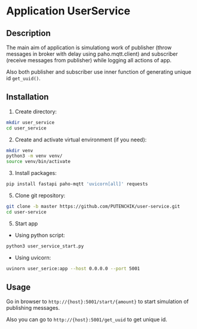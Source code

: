 # Application UserService
## Description 
The main aim of application is simulationg work of publisher (throw messages in broker with delay using paho.mqtt.client) and subscriber (receive messages from publisher) while logging all actions of app.

Also both publisher and subscriber use inner function of generating unique id `get_uuid()`.

## Installation
1. Create directory:
```bash
mkdir user_service
cd user_service
```

2. Create and activate virtual environment (if you need):
```bash
mkdir venv
python3 -m venv venv/
source venv/bin/activate
```

3. Install packages:
```bash
pip install fastapi paho-mqtt 'uvicorn[all]' requests
```

5. Clone git repository:
```bash
git clone -b master https://github.com/PUTENCHIK/user-service.git
cd user-service
```

5. Start app
* Using python script:
```bash
python3 user_service_start.py
```
* Using uvicorn:
```bash
uvinorn user_serice:app --host 0.0.0.0 --port 5001
```

## Usage
Go in browser to `http://{host}:5001/start/{amount}` to start simulation of publishing messages. 

Also you can go to `http://{host}:5001/get_uuid` to get unique id.
